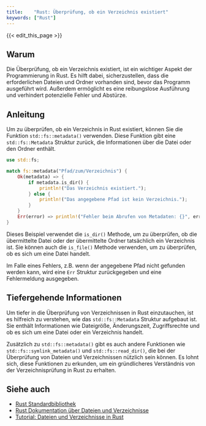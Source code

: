 ```yaml
---
title:    "Rust: Überprüfung, ob ein Verzeichnis existiert"
keywords: ["Rust"]
---
```


{{< edit_this_page >}}

## Warum

 Die Überprüfung, ob ein Verzeichnis existiert, ist ein wichtiger Aspekt der Programmierung in Rust. Es hilft dabei, sicherzustellen, dass die erforderlichen Dateien und Ordner vorhanden sind, bevor das Programm ausgeführt wird. Außerdem ermöglicht es eine reibungslose Ausführung und verhindert potenzielle Fehler und Abstürze.

## Anleitung

Um zu überprüfen, ob ein Verzeichnis in Rust existiert, können Sie die Funktion `std::fs::metadata()` verwenden. Diese Funktion gibt eine `std::fs::Metadata` Struktur zurück, die Informationen über die Datei oder den Ordner enthält.

```Rust
use std::fs;

match fs::metadata("Pfad/zum/Verzeichnis") {
    Ok(metadata) => {
        if metadata.is_dir() {
            println!("Das Verzeichnis existiert.");
        } else {
            println!("Das angegebene Pfad ist kein Verzeichnis.");
        }
    }
    Err(error) => println!("Fehler beim Abrufen von Metadaten: {}", error),
}
```

Dieses Beispiel verwendet die `is_dir()` Methode, um zu überprüfen, ob die übermittelte Datei oder der übermittelte Ordner tatsächlich ein Verzeichnis ist. Sie können auch die `is_file()` Methode verwenden, um zu überprüfen, ob es sich um eine Datei handelt.

Im Falle eines Fehlers, z.B. wenn der angegebene Pfad nicht gefunden werden kann, wird eine `Err` Struktur zurückgegeben und eine Fehlermeldung ausgegeben.

## Tiefergehende Informationen

Um tiefer in die Überprüfung von Verzeichnissen in Rust einzutauchen, ist es hilfreich zu verstehen, wie das `std::fs::Metadata` Struktur aufgebaut ist. Sie enthält Informationen wie Dateigröße, Änderungszeit, Zugriffsrechte und ob es sich um eine Datei oder ein Verzeichnis handelt.

Zusätzlich zu `std::fs::metadata()` gibt es auch andere Funktionen wie `std::fs::symlink_metadata()` und `std::fs::read_dir()`, die bei der Überprüfung von Dateien und Verzeichnissen nützlich sein können. Es lohnt sich, diese Funktionen zu erkunden, um ein gründlicheres Verständnis von der Verzeichnisprüfung in Rust zu erhalten.

## Siehe auch

- [Rust Standardbibliothek](https://doc.rust-lang.org/std/)
- [Rust Dokumentation über Dateien und Verzeichnisse](https://doc.rust-lang.org/std/fs/index.html)
- [Tutorial: Dateien und Verzeichnisse in Rust](https://stevedonovan.github.io/rust-gentle-intro/6-files.html)